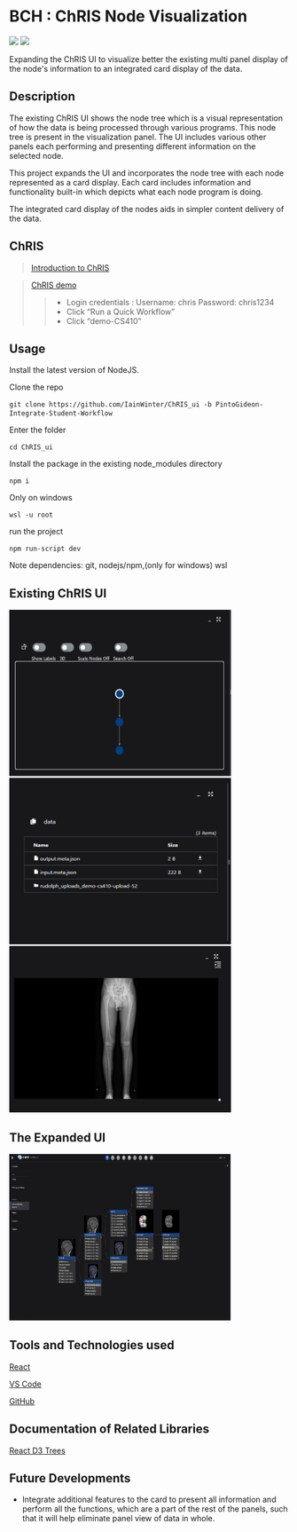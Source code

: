 # BCH : ChRIS Node Visualization
<img src="https://img.shields.io/badge/Version-1.0-informational.svg?logo=LOGO"> <img src="https://img.shields.io/badge/License-MIT-informational.svg?logo=LOGO"> 

Expanding the ChRIS UI to visualize better the existing multi panel display of the node's information to an integrated card display of the data.

## Description
The existing ChRIS UI shows the node tree which is a visual representation of how the data is being processed through various programs. This node tree is present in the visualization panel. The UI includes various other panels each performing and presenting different information on the selected node.

This project expands the UI and incorporates the node tree with each node represented as a card display. Each card includes information and functionality built-in which depicts what each node program is doing. 

The integrated card display of the nodes aids in simpler content delivery of the data.


## ChRIS
> [Introduction to ChRIS](http://chrisproject.org/for-users)

> [ChRIS demo](https://nightly.chrisproject.org/)
>> * Login credentials :
    Username: chris
    Password: chris1234
>> * Click “Run a Quick Workflow”
>> * Click “demo-CS410”



## Usage
Install the latest version of NodeJS.

Clone the repo

```
git clone https://github.com/IainWinter/ChRIS_ui -b PintoGideon-Integrate-Student-Workflow
```

Enter the folder

```
cd ChRIS_ui
```

Install the package in the existing node_modules directory

```
npm i
```
Only on windows

```
wsl -u root
```

run the project

```
npm run-script dev
```

Note dependencies: git, nodejs/npm,(only for windows) wsl


## Existing ChRIS UI

<img src="docs/images/visualizationpanel2d.png" alt="Visualization panel" width="400" height="300">

<img src="docs/images/Informationpanel.png" alt="Information panel" width="400" height="300">

<img src="docs/images/Imagepanel.png" alt="Image panel" width="400" height="300">

## The Expanded UI
<img src="docs/images/newUI.png" alt="Image panel" width="400" height="300">

## Tools and Technologies used
[React](https://react.dev/blog/2023/03/16/introducing-react-dev)

[VS Code](https://code.visualstudio.com/download)

[GitHub](https://github.com/IainWinter/ChRIS.git)


## Documentation of Related Libraries

[React D3 Trees](https://www.npmjs.com/package/react-d3-tree)

## Future Developments
* Integrate additional features to the card to present all information and perform all the functions, which are a part of the rest of the panels, such that it will help eliminate panel view of data in whole.






